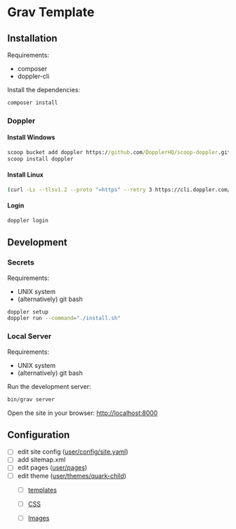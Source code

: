 # Grav Template

## Installation

Requirements:

- composer
- doppler-cli

Install the dependencies:

```sh
composer install
```

### Doppler

#### Install Windows

```cmd
scoop bucket add doppler https://github.com/DopplerHQ/scoop-doppler.git
scoop install doppler
```

#### Install Linux

```sh
(curl -Ls --tlsv1.2 --proto "=https" --retry 3 https://cli.doppler.com/install.sh || wget -t 3 -qO- https://cli.doppler.com/install.sh) | sudo sh
```

#### Login

```sh
doppler login
```

## Development

### Secrets

Requirements:

- UNIX system
- (alternatively) git bash

```sh
doppler setup
doppler run --command="./install.sh"
```

### Local Server

Requirements:

- UNIX system
- (alternatively) git bash

Run the development server:

```sh
bin/grav server
```

Open the site in your browser: <http://localhost:8000>

## Configuration

- [ ] edit site config ([user/config/site.yaml](user/config/site.yaml))
- [ ] add sitemap.xml
- [ ] edit pages ([user/pages](user/pages))
- [ ] edit theme ([user/themes/quark-child](user/themes/quark-child))
  - [ ] [templates](user/themes/quark-child/templates)
  - [ ] [CSS](user/themes/quark-child/css)
  - [ ] [Images](user/themes/quark-child/images)




